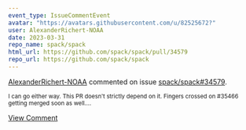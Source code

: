 ```yaml
---
event_type: IssueCommentEvent
avatar: "https://avatars.githubusercontent.com/u/82525672?"
user: AlexanderRichert-NOAA
date: 2023-03-31
repo_name: spack/spack
html_url: https://github.com/spack/spack/pull/34579
repo_url: https://github.com/spack/spack
---
```


<a href='https://github.com/AlexanderRichert-NOAA' target='_blank'>AlexanderRichert-NOAA</a> commented on issue <a href='https://github.com/spack/spack/pull/34579' target='_blank'>spack/spack#34579</a>.

<small>I can go either way. This PR doesn't strictly depend on it. Fingers crossed on #35466 getting merged soon as well....</small>

<a href='https://github.com/spack/spack/pull/34579' target='_blank'>View Comment</a>